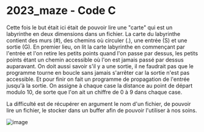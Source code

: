 # 2023_maze - Code C

Cette fois le but était ici était de pouvoir lire une "carte" qui est un labyrinthe en deux dimensions dans un fichier. 
La carte du labyrinthe contient des murs (#), des chemins où circuler (.), une entrée (S) et une sortie (G). 
En premier lieu, on lit la carte labyrinthe en commençant par l'entrée et l'on retire les petits points quand l'on passe par dessus, les petits points étant un chemin accessible où l'on est jamais passé par dessus auparavant. On doit aussi savoir s'il y a une sortie, il ne faudrait pas que le programme tourne en boucle sans jamais s'arrêter car la sortie n'est pas accessible. 
Et pour finir on fait un programme de propagation de l'entrée jusqu'à la sortie. On assigne à chaque case la distance au point de départ modulo 10, de sorte que l'on ait un chiffre de 0 à 9 dans chaque case. 

La difficulté est de récupérer en argument le nom d'un fichier, de pouvoir lire un fichier, le stocker dans un buffer afin de pouvoir l'utiliser à nos soins. 

![image](https://github.com/Tonyecole89/projet_maze/assets/146326346/a06baf54-2b79-4098-ac1a-03f8b2de05cf)
